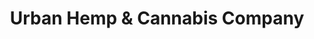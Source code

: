 ---
title: "Urban Hemp & Cannabis Company"
url: /salt-lake-city/urban-hemp-und-cannabis-company/
shop: Dorfladen
---